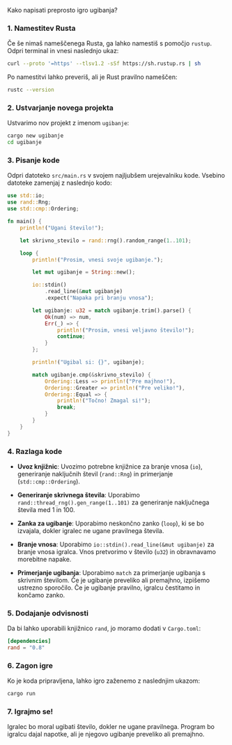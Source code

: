 Kako napisati preprosto igro ugibanja?
### 1. Namestitev Rusta
Če še nimaš nameščenega Rusta, ga lahko namestiš s pomočjo `rustup`. Odpri terminal in vnesi naslednjo ukaz:

```bash
curl --proto '=https' --tlsv1.2 -sSf https://sh.rustup.rs | sh
```

Po namestitvi lahko preveriš, ali je Rust pravilno nameščen:

```bash
rustc --version
```

### 2. Ustvarjanje novega projekta
Ustvarimo nov projekt z imenom `ugibanje`:

```bash
cargo new ugibanje
cd ugibanje
```

### 3. Pisanje kode
Odpri datoteko `src/main.rs` v svojem najljubšem urejevalniku kode. Vsebino datoteke zamenjaj z naslednjo kodo:

```rust
use std::io;
use rand::Rng;
use std::cmp::Ordering;

fn main() {
    println!("Ugani število!");

    let skrivno_stevilo = rand::rng().random_range(1..101);

    loop {
        println!("Prosim, vnesi svoje ugibanje.");

        let mut ugibanje = String::new();

        io::stdin()
            .read_line(&mut ugibanje)
            .expect("Napaka pri branju vnosa");

        let ugibanje: u32 = match ugibanje.trim().parse() {
            Ok(num) => num,
            Err(_) => {
                println!("Prosim, vnesi veljavno število!");
                continue;
            }
        };

        println!("Ugibal si: {}", ugibanje);

        match ugibanje.cmp(&skrivno_stevilo) {
            Ordering::Less => println!("Pre majhno!"),
            Ordering::Greater => println!("Pre veliko!"),
            Ordering::Equal => {
                println!("Točno! Zmagal si!");
                break;
            }
        }
    }
}
```

### 4. Razlaga kode

- **Uvoz knjižnic**: Uvozimo potrebne knjižnice za branje vnosa (`io`), generiranje naključnih števil (`rand::Rng`) in primerjanje (`std::cmp::Ordering`).

- **Generiranje skrivnega števila**: Uporabimo `rand::thread_rng().gen_range(1..101)` za generiranje naključnega števila med 1 in 100.

- **Zanka za ugibanje**: Uporabimo neskončno zanko (`loop`), ki se bo izvajala, dokler igralec ne ugane pravilnega števila.

- **Branje vnosa**: Uporabimo `io::stdin().read_line(&mut ugibanje)` za branje vnosa igralca. Vnos pretvorimo v število (`u32`) in obravnavamo morebitne napake.

- **Primerjanje ugibanja**: Uporabimo `match` za primerjanje ugibanja s skrivnim številom. Če je ugibanje preveliko ali premajhno, izpišemo ustrezno sporočilo. Če je ugibanje pravilno, igralcu čestitamo in končamo zanko.

### 5. Dodajanje odvisnosti
Da bi lahko uporabili knjižnico `rand`, jo moramo dodati v `Cargo.toml`:

```toml
[dependencies]
rand = "0.8"
```

### 6. Zagon igre
Ko je koda pripravljena, lahko igro zaženemo z naslednjim ukazom:

```bash
cargo run
```

### 7. Igrajmo se!
Igralec bo moral ugibati število, dokler ne ugane pravilnega. Program bo igralcu dajal napotke, ali je njegovo ugibanje preveliko ali premajhno.

